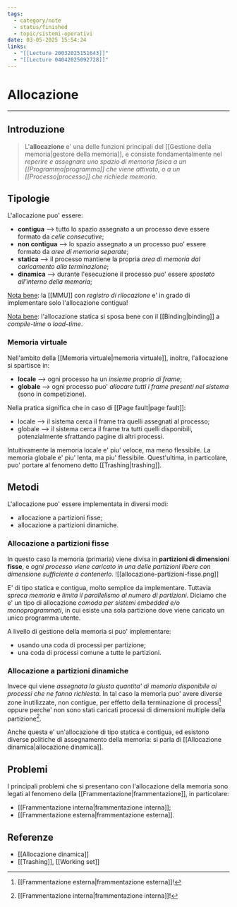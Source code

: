 ```yaml
---
tags:
  - category/note
  - status/finished
  - topic/sistemi-operativi
date: 03-05-2025 15:54:24
links:
  - "[[Lecture 20032025151643]]"
  - "[[Lecture 04042025092728]]"
---
```

# Allocazione
---
## Introduzione
> L'**allocazione** e' una delle funzioni principali del [[Gestione della memoria|gestore della memoria]], e consiste fondamentalmente nel _reperire e assegnare uno spazio di memoria fisica a un [[Programma|programma]] che viene attivato, o a un [[Processo|processo]] che richiede memoria_.

## Tipologie
L'allocazione puo' essere:
- **contigua** --> tutto lo spazio assegnato a un processo deve essere formato da _celle consecutive_;
- **non contigua** --> lo spazio assegnato a un processo puo' essere formato da _aree di memoria separate_;
- **statica** --> il processo mantiene la propria _area di memoria dal caricamento alla terminazione_;
- **dinamica** --> durante l'esecuzione il processo puo' essere _spostato all'interno della memoria_;

<u>Nota bene</u>: la [[MMU]] con _registro di rilocazione_ e' in grado di implementare solo l'allocazione contigua!

<u>Nota bene</u>: l'allocazione statica si sposa bene con il [[Binding|binding]] a _compile-time_ o _load-time_.

### Memoria virtuale
Nell'ambito della [[Memoria virtuale|memoria virtuale]], inoltre, l'allocazione si spartisce in:
- **locale** --> ogni processo ha un _insieme proprio di frame_;
- **globale** --> ogni processo puo' _allocare tutti i frame presenti nel sistema_ (sono in competizione).

Nella pratica significa che in caso di [[Page fault|page fault]]:
- locale --> il sistema cerca il frame tra quelli assegnati al processo;
- globale --> il sistema cerca il frame tra tutti quelli disponibili, potenzialmente sfrattando pagine di altri processi.

Intuitivamente la memoria locale e' piu' veloce, ma meno flessibile. La memoria globale e' piu' lenta, ma piu' flessibile. Quest'ultima, in particolare, puo' portare al fenomeno detto [[Trashing|trashing]].

## Metodi
L'allocazione puo' essere implementata in diversi modi:
- allocazione a partizioni fisse;
- allocazione a partizioni dinamiche.

### Allocazione a partizioni fisse
In questo caso la memoria (primaria) viene divisa in **partizioni di dimensioni fisse**, e _ogni processo viene caricato in una delle partizioni libere con dimensione sufficiente a contenerlo_.
![[allocazione-partizioni-fisse.png]]

E' di tipo statica e contigua, molto semplice da implementare. Tuttavia _spreca memoria_ e _limita il parallelismo al numero di partizioni_. Diciamo che e' un tipo di allocazione _comoda per sistemi embedded e/o monoprogrammati_, in cui esiste una sola partizione dove viene caricato un unico programma utente.

A livello di gestione della memoria si puo' implementare:
- usando una coda di processi per partizione;
- una coda di processi comune a tutte le partizioni.

### Allocazione a partizioni dinamiche
Invece qui viene _assegnata la giusta quantita' di memoria disponibile ai processi che ne fanno richiesta_. In tal caso la memoria puo' avere diverse zone inutilizzate, non contigue, per effetto della terminazione di processi[^2] oppure perche' non sono stati caricati processi di dimensioni multiple della partizione[^1].

Anche questa e' un'allocazione di tipo statica e contigua, ed esistono diverse politiche di assegnamento della memoria: si parla di [[Allocazione dinamica|allocazione dinamica]].

## Problemi
I principali problemi che si presentano con l'allocazione della memoria sono legati al fenomeno della [[Frammentazione|frammentazione]], in particolare:
- [[Frammentazione interna|frammentazione interna]];
- [[Frammentazione esterna|frammentazione esterna]].

## Referenze
- [[Allocazione dinamica]]
- [[Trashing]], [[Working set]]

[^1]: [[Frammentazione interna|frammentazione interna]]!
[^2]: [[Frammentazione esterna|frammentazione esterna]]!
